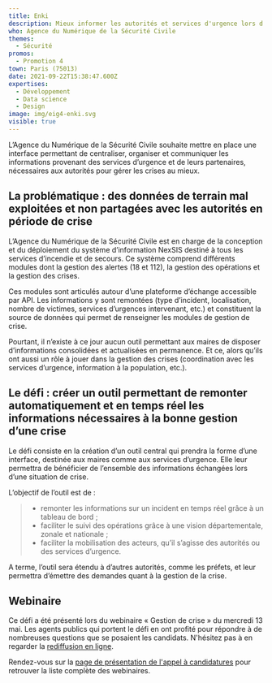 ```yaml
---
title: Enki
description: Mieux informer les autorités et services d'urgence lors d'une crise
who: Agence du Numérique de la Sécurité Civile
themes:
  - Sécurité
promos:
  - Promotion 4
town: Paris (75013)
date: 2021-09-22T15:38:47.600Z
expertises:
  - Développement
  - Data science
  - Design
image: img/eig4-enki.svg
visible: true
---
```

L’Agence du Numérique de la Sécurité Civile souhaite mettre en place une interface permettant de centraliser, organiser et communiquer les informations provenant des services d’urgence et de leurs partenaires, nécessaires aux autorités pour gérer les crises au mieux.

## La problématique : des données de terrain mal exploitées et non partagées avec les autorités en période de crise

L’Agence du Numérique de la Sécurité Civile est en charge de la conception et du déploiement du système d’information NexSIS destiné à tous les services d’incendie et de secours. Ce système comprend différents modules dont la gestion des alertes (18 et 112), la gestion des opérations et la gestion des crises.

Ces modules sont articulés autour d’une plateforme d’échange accessible par API. Les informations y sont remontées (type d’incident, localisation, nombre de victimes, services d’urgences intervenant, etc.) et constituent la source de données qui permet de renseigner les modules de gestion de crise.

Pourtant, il n’existe à ce jour aucun outil permettant aux maires de disposer d’informations consolidées et actualisées en permanence. Et ce, alors qu’ils ont aussi un rôle à jouer dans la gestion des crises (coordination avec les services d’urgence, information à la population, etc.).

## Le défi : créer un outil permettant de remonter automatiquement et en temps réel les informations nécessaires à la bonne gestion d’une crise

Le défi consiste en la création d’un outil central qui prendra la forme d’une interface, destinée aux maires comme aux services d’urgence. Elle leur permettra de bénéficier de l’ensemble des informations échangées lors d’une situation de crise.

L’objectif de l’outil est de :

> * remonter les informations sur un incident en temps réel grâce à un tableau de bord ;
> * faciliter le suivi des opérations grâce à une vision départementale, zonale et nationale ;
> * faciliter la mobilisation des acteurs, qu’il s’agisse des autorités ou des services d’urgence.

A terme, l’outil sera étendu à d’autres autorités, comme les préfets, et leur permettra d’émettre des demandes quant à la gestion de la crise.

## Webinaire

Ce défi a été présenté lors du webinaire « Gestion de crise » du mercredi 13 mai. Les agents publics qui portent le défi en ont profité pour répondre à de nombreuses questions que se posaient les candidats. N'hésitez pas à en regarder la [rediffusion en ligne](https://app.livestorm.co/demarches-simplifiees/webinaire-eig-2 "Rediffusion du webinaire").

Rendez-vous sur la [page de présentation de l'appel à candidatures](https://damp-basin-47015.herokuapp.com/candidature-eig.html "Présentation de l'appel à candidatures") pour retrouver la liste complète des webinaires.